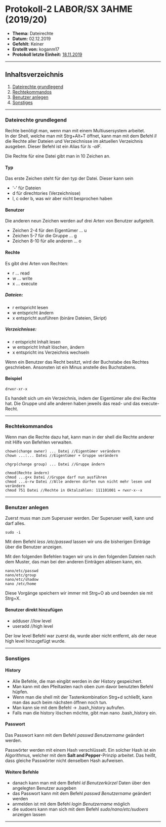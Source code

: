 # Protokoll-2 LABOR/SX 3AHME (2019/20)

* **Thema:** Dateirechte
* **Datum:** 02.12.2019
* **Gefehlt:** Keiner
* **Erstellt von:** koganm17
* **Protokoll letzte Einheit:** [18.11.2019](https://github.com/HTLMechatronics/m17-3ahme-la1-sx/blob/koganm17/Protokolle/Protokoll1.md)

----------------------------------------------------------------------------------------------

## Inhaltsverzeichnis

1. [Dateirechte grundlegend](#dateirechte-grundlegend)
1. [Rechtekommandos](#rechtekommandos)
2. [Benutzer anlegen](#benutzer-anlegen)
1. [Sonstiges](#sonstiges)


----------------------------------------------------------------------------------------------

### Dateirechte grundlegend

Rechte benötigt man, wenn man mit einem Multiusersystem arbeitet.  
In der Shell, welche man mit Strg+Alt+T öffnet, kann man mit dem Befehl *ll* die Rechte aller Dateien und Verzeichnisse im aktuellen Verzeichnis ausgeben. Dieser Befehl ist ein Alias für *ls -alF*.

Die Rechte für eine Datei gibt man in 10 Zeichen an.

#### Typ
Das erste Zeichen steht für den typ der Datei. Dieser kann sein
* '-' für Dateien
* d für direchtories (Verzeichnisse)
* l, c oder b, was wir aber nicht besprochen haben

#### Benutzer
Die anderen neun Zeichen werden auf drei Arten von Benutzer aufgeteilt.
* Zeichen 2-4 für den Eigentümer ... u
* Zeichen 5-7 für die Gruppe ... g
* Zeichen 8-10 für alle anderen ... o

#### Rechte
Es gibt drei Arten von Rechten:
* r ... read
* w ... write
* x ... execute

##### Dateien:
* r entspricht lesen
* w entspricht ändern
* x entspricht ausführen (binäre Dateien, Skript)

##### Verzeichnisse:
* r entspricht Inhalt lesen
* w entspricht Inhalt löschen, ändern
* x entspricht ins Verzeichnis wechseln

Wenn ein Benutzer das Recht besitzt, wird der Buchstabe des Rechtes geschrieben. Ansonsten ist ein Minus anstelle des Buchstabens.

#### Beispiel
```
drwxr-xr-x
```
Es handelt sich um ein Verzeichnis, indem der Eigentümer alle drei Rechte hat. Die Gruppe und alle anderen haben jeweils das read- und das execute-Recht.

----------------------------------------------------------------------------------------------

### Rechtekommandos
Wenn man die Rechte dazu hat, kann man in der shell die Rechte anderer mit Hilfe von Befehlen verwalten.
```
chown(change owner) ... Datei //Eigentümer verändern
chown ...:... Datei //Eigentümer + Gruppe verändern
```
```
chgrp(change group) ... Datei //Gruppe ändern
```
```
chmod(Rechte ändern)
chmod ...g+x Datei //Gruppe darf nun ausführen
chmod ...o-rw Datei //Alle anderen dürfen nun nicht mehr lesen und verändern
chmod 751 Datei //Rechte in Oktalzahlen: 111101001 = rwxr-x--x
```
----------------------------------------------------------------------------------------------

### Benutzer anlegen
Zuerst muss man zum Superuser werden. Der Superuser weiß, kann und darf alles.
```
sudo -i 
```
Mit dem Befehl *less /etc/passwd* lassen wir uns die bisherigen Einträge über die Benutzer anzeigen.

Mit den folgenden Befehlen tragen wir uns in den folgenden Dateien nach dem Muster, das man bei den anderen Einträgen ablesen kann, ein.
```
nano/etc/passwd
nano/etc/group
nano/etc/shadow
nano /etc/home
```
Diese Vorgänge speichern wir immer mit Strg+O ab und beenden sie mit Strg+X.

#### Benutzer direkt hinzufügen
* adduser //low level
* useradd //high level

Der low level Befehl war zuerst da, wurde aber nicht entfernt, als der neue high level hinzugefügt wurde.

----------------------------------------------------------------------------------------------

### Sonstiges

#### History
* Alle Befehle, die man eingibt werden in der History gespeichert. 
* Man kann mit den Pfeiltasten nach oben zum davor benutzten Befehl hüpfen.
* Wenn man die shell mit der Tastenkombination Strg+d schließt, kann man das auch beim nächsten öffnen noch tun.
* Man kann sie mit dem Befehl -> .bash_history aufrufen.
* Falls man die history löschen möchte, gibt man nano .bash_history ein.

#### Passwort
Das Passwort kann mit dem Befehl *passwd Benutzername* geändert werden.

Passwörter werden mit einem Hash verschlüsselt. Ein solcher Hash ist ein Algorithmus, welcher mit dem **Salt and Pepper**-Prinzip arbeitet. Das heißt, dass gleiche Passwörter nicht denselben Hash aufweisen.

#### Weitere Befehle
* danach kann man mit dem Befehl *id Benutzerkürzel* Daten über den angelegten Benutzer ausgeben  
* das Passwort kann mit dem Befehl *passwd Benutzername* geändert werden
* anmelden ist mit dem Befehl *login Benutzername* möglich  
* die sudoers kann man sich mit dem Befehl *sudo/nano/etc/sudoers* anzeigen lassen


----------------------------------------------------------------------------------------------

